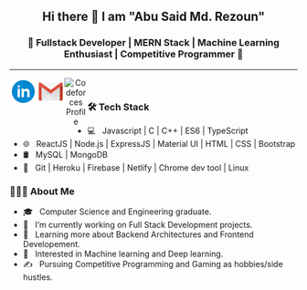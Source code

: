  <div>
  <h2 align="center">Hi there 👋 I am "Abu Said Md. Rezoun"</h2>
  <h3 align="center">🚀 Fullstack Developer | MERN Stack | Machine Learning Enthusiast | Competitive Programmer  🚀</h3>
<hr>
<p align="center">
  <a href="https://www.linkedin.com/in/abu-said-md-rezoun-941798148/">
    <img align="left" alt="Felipe's LinkdeIn"  src="https://github.com/sarthak77/sarthak77/blob/master/icons/icons8-linkedin-circled-48.png" />
  </a>
  <a href="mailto:abusaid.rezoun@gmail.com">
    <img align="left" alt="GMail"  src="https://github.com/sarthak77/sarthak77/blob/master/icons/icons8-gmail-48.png" />
  </a>
  <a color="white" href="https://codeforces.com/profile/Rezwan_Saeed">
    <img align="left"  alt="Codeforces Profile" width="40px" src="https://cdn.jsdelivr.net/npm/simple-icons@3.5.0/icons/codeforces.svg" />
  </a>
</p>
<br>
 
<h3>🛠 Tech Stack</h3>

- 💻 &nbsp; Javascript | C | C++ | ES6 | TypeScript
- 🌐 &nbsp; ReactJS | Node.js | ExpressJS | Material UI | HTML | CSS | Bootstrap 
- 🛢 &nbsp; MySQL | MongoDB
- 🔧 &nbsp; Git | Heroku | Firebase | Netlify | Chrome dev tool | Linux 
  
<div align="left"> 
  <h3> 👨🏻‍💻 About Me </h3>

  
  - 🎓 &nbsp; Computer Science and Engineering graduate.
  - 💼 &nbsp; I’m currently working on Full Stack Development projects.
  - 🌱 &nbsp; Learning more about Backend Architectures and Frontend Developement.
  - 🤔 &nbsp; Interested in Machine learning and Deep learning.
  - ✍️ &nbsp; Pursuing Competitive Programming and Gaming as hobbies/side hustles.  
</div> 


 </div>
